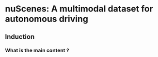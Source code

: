 # nuScenes: A multimodal dataset for autonomous driving

## Induction

### What is the main content ?



















